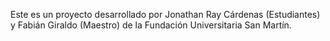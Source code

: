 Este es un proyecto desarrollado por Jonathan Ray Cárdenas (Estudiantes) y Fabián Giraldo (Maestro) de la Fundación Universitaria San Martín.

